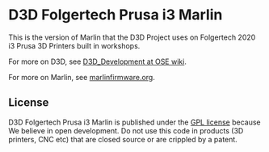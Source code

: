 # D3D Folgertech Prusa i3 Marlin

This is the version of Marlin that the D3D Project uses on Folgertech 2020 i3 Prusa 3D Printers built in workshops.

For more on D3D, see [D3D_Development at OSE wiki](http://opensourceecology.org/wiki/D3D_Development).

For more on Marlin, see [marlinfirmware.org](http://www.marlinfirmware.org).

## License

D3D Folgertech Prusa i3 Marlin is published under the [GPL license](/Documentation/COPYING.md) because We believe in open development.
Do not use this code in products (3D printers, CNC etc) that are closed source or are crippled by a patent.
